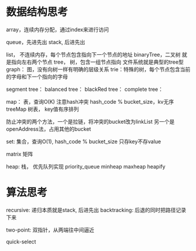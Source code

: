 # 数据结构思考

array，连续内存分配，通过index来进行访问

queue，先进先出 
stack, 后进先出

list， 不连续内存，每个节点包含指向下一个节点的地址
binaryTree，二叉树 就是指向左右两个节点
tree， 树，包含一组节点指向 文件系统就是典型的tree型
graph： 图，没有向树一样有明确的层级关系
trie：特殊的树，每个节点包含当前的字母和下一个指向的字母

segment tree：
balanced tree：
blackRed tree：
complete tree：

map： 表，查询O(K) 注意hash冲突  hash_code % bucket_size，kv无序
treeMap 树表， key值有序排列

防止冲突的两个方法，一个是拉链，将冲突的bucket改为linkList
另一个是openAddress法，占用其他的bucket

set: 集合，查询O(1), hash_code % bucket_size 只存key不存value

matrix 矩阵


heap: 栈， 优先队列实现 priority_queue
minheap
maxheap
heapify


# 算法思考

recursive: 递归本质就是stack, 后进先出
backtracking: 后退的同时把路径记录下来

two-point: 双指针，从两端往中间逼近

quick-select






